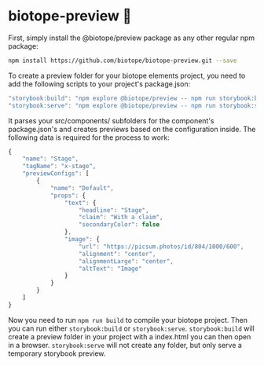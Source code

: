 # biotope-preview 🌻

First, simply install the @biotope/preview package as any other regular npm package:
```bash
npm install https://github.com/biotope/biotope-preview.git --save
```

To create a preview folder for your biotope elements project, you need to add the following scripts to your project's package.json: 
```javascript
"storybook:build": "npm explore @biotope/preview -- npm run storybook:build",
"storybook:serve": "npm explore @biotope/preview -- npm run storybook:serve"
```

It parses your src/components/ subfolders for the component's package.json's and creates previews based on the configuration inside.
The following data is required for the process to work:

```javascript
{
    "name": "Stage",
    "tagName": "x-stage",
    "previewConfigs": [
        {
            "name": "Default",
            "props": {
                "text": {
                    "headline": "Stage",
                    "claim": "With a claim",
                    "secondaryColor": false
                },
                "image": {
                    "url": "https://picsum.photos/id/804/1000/600",
                    "alignment": "center",
                    "alignmentLarge": "center",
                    "altText": "Image"
                }
            }
        }
    ]
}
  ```

Now you need to run `npm run build` to compile your biotope project. Then you can run either `storybook:build` or `storybook:serve`. `storybook:build` will create a preview folder in your project with a index.html you can then open in a browser. `storybook:serve` will not create any folder, but only serve a temporary storybook preview.
